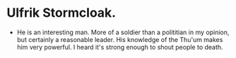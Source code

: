# Ulfrik Stormcloak.
- He is an interesting man. More of a soldier than a polititian in my opinion, but certainly a reasonable leader. His knowledge of the Thu'um makes him very powerful. I heard it's strong enough to shout people to death.
